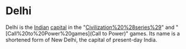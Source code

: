 # Delhi

Delhi is the [Indian](Indian) [capital](capital) in the "[Civilization%20%28series%29](Civilization)" and "[Call%20to%20Power%20games](Call to Power)" games. Its name is a shortened form of New Delhi, the capital of present-day India.